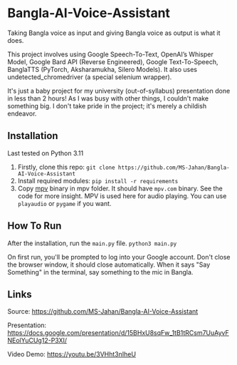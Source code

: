 # Bangla-AI-Voice-Assistant
Taking Bangla voice as input and giving Bangla voice as output is what it does.

This project involves using Google Speech-To-Text, OpenAI’s Whisper Model, Google Bard API (Reverse Engineered), Google Text-To-Speech, BanglaTTS (PyTorch, Aksharamukha, Silero Models).
It also uses undetected_chromedriver (a special selenium wrapper).

It's just a baby project for my university (out-of-syllabus) presentation done in less than 2 hours! As I was busy with other things, I couldn't make something big.
I don't take pride in the project; it's merely a childish endeavor.

## Installation
Last tested on Python 3.11
1. Firstly, clone this repo:
`git clone https://github.com/MS-Jahan/Bangla-AI-Voice-Assistant`
2. Install required modules:
`pip install -r requirements`
3. Copy [mpv](https://mpv.io/installation/) binary in mpv folder. It should have `mpv.com` binary. See the code for more insight. MPV is used here for audio playing. You can use `playaudio` or `pygame` if you want.

## How To Run
After the installation, run the `main.py` file.
`python3 main.py`

On first run, you'll be prompted to log into your Google account. Don't close the browser window, it should close automatically.
When it says "Say Something" in the terminal, say something to the mic in Bangla.

## Links
Source: https://github.com/MS-Jahan/Bangla-AI-Voice-Assistant

Presentation: https://docs.google.com/presentation/d/15BHxU8sqFw_1tB1tRCsm7UuAyvFNEolYuCUg12-P3XI/

Video Demo: https://youtu.be/3VHht3nIheU
